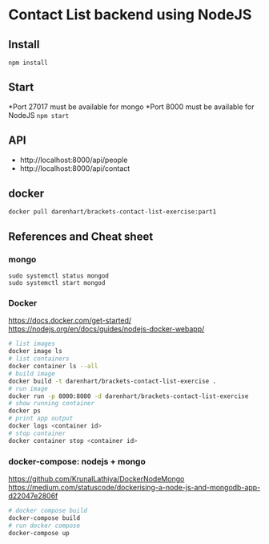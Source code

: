 # Contact List backend using NodeJS

## Install
`npm install`

## Start
*Port 27017 must be available for mongo
*Port 8000 must be available for NodeJS
`npm start`

## API
- http://localhost:8000/api/people
- http://localhost:8000/api/contact


## docker
`docker pull darenhart/brackets-contact-list-exercise:part1`

## References and Cheat sheet

### mongo
```
sudo systemctl status mongod
sudo systemctl start mongod
```

### Docker
https://docs.docker.com/get-started/
https://nodejs.org/en/docs/guides/nodejs-docker-webapp/

```bash
# list images
docker image ls
# list containers
docker container ls --all
# build image
docker build -t darenhart/brackets-contact-list-exercise .
# run image
docker run -p 8000:8080 -d darenhart/brackets-contact-list-exercise
# show running container
docker ps
# print app output
docker logs <container id>
# stop container
docker container stop <container id>
```

### docker-compose: nodejs + mongo
https://github.com/KrunalLathiya/DockerNodeMongo
https://medium.com/statuscode/dockerising-a-node-js-and-mongodb-app-d22047e2806f

```bash
# docker compose build
docker-compose build
# run docker compose
docker-compose up
```

